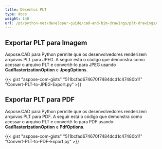 ```yaml
---
title: Desenhos PLT
type: docs
weight: 140
url: /pt/python-net/developer-guide/cad-and-bim-drawings/plt-drawings/
---
```


## **Exportar PLT para Imagem**

Aspose.CAD para Python permite que os desenvolvedores renderizem arquivos PLT para JPEG. A seguir está o código que demonstra como acessar o arquivo PLT e convertê-lo para JPEG usando **CadRasterizationOption** e **JpegOptions**.

{{< gist "aspose-com-gists" "511bcfad674670f7484dcd1c47480b11" "Convert-PLT-to-JPEG-Export.py" >}}

## **Exportar PLT para PDF**

Aspose.CAD para Python permite que os desenvolvedores renderizem arquivos PLT para PDF. A seguir está o código que demonstra como acessar o arquivo PLT e convertê-lo para PDF usando **CadRasterizationOption** e **PdfOptions**.

{{< gist "aspose-com-gists" "511bcfad674670f7484dcd1c47480b11" "Convert-PLT-to-PDF-Export.py" >}}
